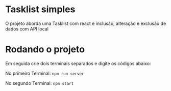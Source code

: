 # Tasklist simples

  O projeto aborda uma Tasklist com react e inclusão, alteração e exclusão de dados com API local

# Rodando o projeto

Em seguida crie dois terminais separados e digite os códigos abaixo:

No primeiro Terminal:
`npm run server`

No segundo Terminal:
`npm start`
